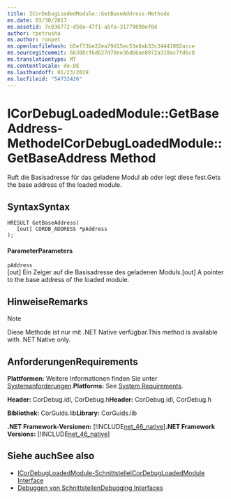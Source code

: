 ```yaml
---
title: ICorDebugLoadedModule::GetBaseAddress-Methode
ms.date: 03/30/2017
ms.assetid: 7c036772-d58a-47f1-a5fa-31779898ef0d
author: rpetrusha
ms.author: ronpet
ms.openlocfilehash: b5ef73be22ea79d15ec53e8ab33c34441002acce
ms.sourcegitcommit: 6b308cf6d627d78ee36dbbae8972a310ac7fd6c8
ms.translationtype: MT
ms.contentlocale: de-DE
ms.lasthandoff: 01/23/2019
ms.locfileid: "54732426"
---
```

# <a name="icordebugloadedmodulegetbaseaddress-method"></a><span data-ttu-id="c6cd3-102">ICorDebugLoadedModule::GetBaseAddress-Methode</span><span class="sxs-lookup"><span data-stu-id="c6cd3-102">ICorDebugLoadedModule::GetBaseAddress Method</span></span>
<span data-ttu-id="c6cd3-103">Ruft die Basisadresse für das geladene Modul ab oder legt diese fest.</span><span class="sxs-lookup"><span data-stu-id="c6cd3-103">Gets the base address of the loaded module.</span></span>  
  
## <a name="syntax"></a><span data-ttu-id="c6cd3-104">Syntax</span><span class="sxs-lookup"><span data-stu-id="c6cd3-104">Syntax</span></span>  
  
```  
HRESULT GetBaseAddress(  
   [out] CORDB_ADDRESS *pAddress  
);  
```  
  
#### <a name="parameters"></a><span data-ttu-id="c6cd3-105">Parameter</span><span class="sxs-lookup"><span data-stu-id="c6cd3-105">Parameters</span></span>  
 `pAddress`  
 <span data-ttu-id="c6cd3-106">[out] Ein Zeiger auf die Basisadresse des geladenen Moduls.</span><span class="sxs-lookup"><span data-stu-id="c6cd3-106">[out] A pointer to the base address of the loaded module.</span></span>  
  
## <a name="remarks"></a><span data-ttu-id="c6cd3-107">Hinweise</span><span class="sxs-lookup"><span data-stu-id="c6cd3-107">Remarks</span></span>  
  
> [!NOTE]
>  <span data-ttu-id="c6cd3-108">Diese Methode ist nur mit .NET Native verfügbar.</span><span class="sxs-lookup"><span data-stu-id="c6cd3-108">This method is available with .NET Native only.</span></span>  
  
## <a name="requirements"></a><span data-ttu-id="c6cd3-109">Anforderungen</span><span class="sxs-lookup"><span data-stu-id="c6cd3-109">Requirements</span></span>  
 <span data-ttu-id="c6cd3-110">**Plattformen:** Weitere Informationen finden Sie unter [Systemanforderungen](../../../../docs/framework/get-started/system-requirements.md).</span><span class="sxs-lookup"><span data-stu-id="c6cd3-110">**Platforms:** See [System Requirements](../../../../docs/framework/get-started/system-requirements.md).</span></span>  
  
 <span data-ttu-id="c6cd3-111">**Header:** CorDebug.idl, CorDebug.h</span><span class="sxs-lookup"><span data-stu-id="c6cd3-111">**Header:** CorDebug.idl, CorDebug.h</span></span>  
  
 <span data-ttu-id="c6cd3-112">**Bibliothek:** CorGuids.lib</span><span class="sxs-lookup"><span data-stu-id="c6cd3-112">**Library:** CorGuids.lib</span></span>  
  
 <span data-ttu-id="c6cd3-113">**.NET Framework-Versionen:** [!INCLUDE[net_46_native](../../../../includes/net-46-native-md.md)]</span><span class="sxs-lookup"><span data-stu-id="c6cd3-113">**.NET Framework Versions:** [!INCLUDE[net_46_native](../../../../includes/net-46-native-md.md)]</span></span>  
  
## <a name="see-also"></a><span data-ttu-id="c6cd3-114">Siehe auch</span><span class="sxs-lookup"><span data-stu-id="c6cd3-114">See also</span></span>
- [<span data-ttu-id="c6cd3-115">ICorDebugLoadedModule-Schnittstelle</span><span class="sxs-lookup"><span data-stu-id="c6cd3-115">ICorDebugLoadedModule Interface</span></span>](../../../../docs/framework/unmanaged-api/debugging/icordebugloadedmodule-interface.md)
- [<span data-ttu-id="c6cd3-116">Debuggen von Schnittstellen</span><span class="sxs-lookup"><span data-stu-id="c6cd3-116">Debugging Interfaces</span></span>](../../../../docs/framework/unmanaged-api/debugging/debugging-interfaces.md)
